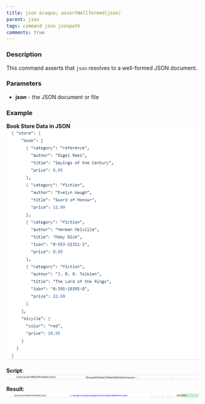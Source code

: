```yaml
---
title: json &raquo; assertWellformed(json)
parent: json
tags: command json jsonpath
comments: true
---
```



### Description
This command asserts that `json` resolves to a well-formed JSON document.


### Parameters
- **json** - the JSON document or file


### Example
**Book Store Data in JSON**<br/>
![bookStoreData](image/bookStoreData.png)

**Script**:<br/>
![script](image/assertWellformed_01.png)

**Result**:<br/>
![output](image/assertWellformed_02.png)
